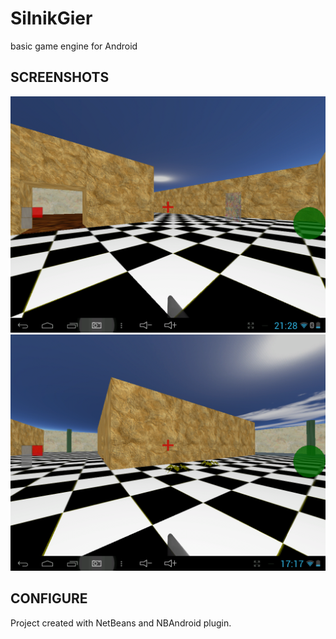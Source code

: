 # SilnikGier
basic game engine for Android

## SCREENSHOTS
![Preview01](preview01.png)
![Preview02](preview02.png)

## CONFIGURE
Project created with NetBeans and NBAndroid plugin.
